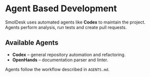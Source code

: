 # Agent Based Development

SmolDesk uses automated agents like **Codex** to maintain the project. Agents perform analysis, run tests and create pull requests.

## Available Agents
- **Codex** – general repository automation and refactoring.
- **OpenHands** – documentation parser and linter.

Agents follow the workflow described in `AGENTS.md`.
